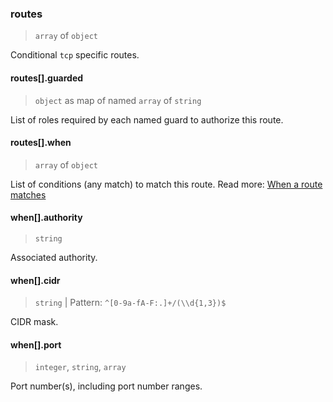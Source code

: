 ### routes

> `array` of `object`

Conditional `tcp` specific routes.

#### routes[].guarded

> `object` as map of named `array` of `string`

List of roles required by each named guard to authorize this route.

#### routes[].when

> `array` of `object`

List of conditions (any match) to match this route.
Read more: [When a route matches](/concepts/protocol/README.md#route-matches)

#### when[].authority

> `string`

Associated authority.

#### when[].cidr

> `string` | Pattern: `^[0-9a-fA-F:.]+/(\\d{1,3})$`

CIDR mask.

#### when[].port

> `integer`, `string`, `array`

Port number(s), including port number ranges.
